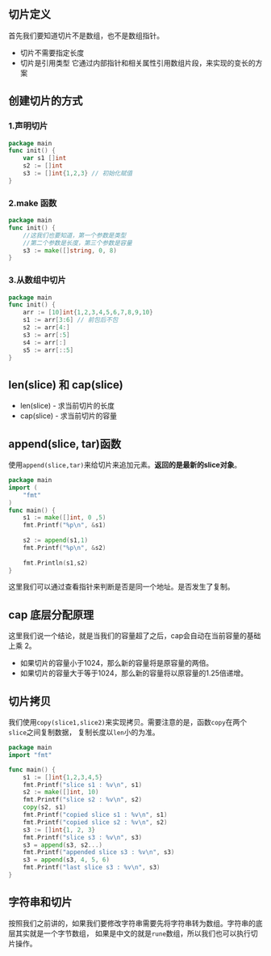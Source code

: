 ## 切片定义
首先我们要知道切片不是数组，也不是数组指针。
- 切片不需要指定长度
- 切片是引用类型
它通过内部指针和相关属性引用数组片段，来实现的变长的方案

## 创建切片的方式
### 1.声明切片
```go
package main
func init() {
	var s1 []int
	s2 := []int
	s3 := []int{1,2,3} // 初始化赋值
}
```
### 2.make 函数
```go
package main
func init() {
	//这我们也要知道，第一个参数是类型
	//第二个参数是长度，第三个参数是容量
	s3 := make([]string, 0, 8)
}
```
### 3.从数组中切片
```go
package main
func init() {
	arr := [10]int{1,2,3,4,5,6,7,8,9,10}
	s1 := arr[3:6] // 前包后不包
	s2 := arr[4:]
	s3 := arr[:5]
	s4 := arr[:]
	s5 := arr[::5]
}
```

## len(slice) 和 cap(slice)
- len(slice) - 求当前切片的长度
- cap(slice) - 求当前切片的容量

## append(slice, tar)函数
使用`append(slice,tar)`来给切片来追加元素。**返回的是最新的slice对象**。
```go
package main
import (
	"fmt"
)
func main() {
	s1 := make([]int, 0 ,5)
	fmt.Printf("%p\n", &s1)
	
	s2 := append(s1,1)
	fmt.Printf("%p\n", &s2)
	
	fmt.Println(s1,s2)
}
```
这里我们可以通过查看指针来判断是否是同一个地址。是否发生了复制。

## cap 底层分配原理
这里我们说一个结论，就是当我们的容量超了之后，cap会自动在当前容量的基础上乘 2。
- 如果切片的容量小于1024，那么新的容量将是原容量的两倍。
- 如果切片的容量大于等于1024，那么新的容量将以原容量的1.25倍递增。

## 切片拷贝
我们使用`copy(slice1,slice2)`来实现拷贝。需要注意的是，函数`copy`在两个`slice`之间复制数据，
复制长度以`len`小的为准。
```go
package main
import "fmt"

func main() {
	s1 := []int{1,2,3,4,5}
	fmt.Printf("slice s1 : %v\n", s1)
	s2 := make([]int, 10)
	fmt.Printf("slice s2 : %v\n", s2)
	copy(s2, s1)
	fmt.Printf("copied slice s1 : %v\n", s1)
	fmt.Printf("copied slice s2 : %v\n", s2)
	s3 := []int{1, 2, 3}
	fmt.Printf("slice s3 : %v\n", s3)
	s3 = append(s3, s2...)
	fmt.Printf("appended slice s3 : %v\n", s3)
	s3 = append(s3, 4, 5, 6)
	fmt.Printf("last slice s3 : %v\n", s3)
}
```
## 字符串和切片
按照我们之前讲的，如果我们要修改字符串需要先将字符串转为数组。字符串的底层其实就是一个字节数组，
如果是中文的就是`rune`数组，所以我们也可以执行切片操作。